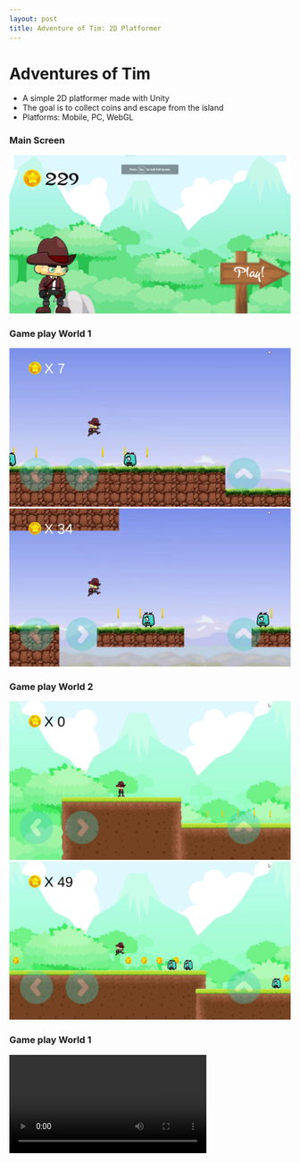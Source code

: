 ```yaml
---
layout: post
title: Adventure of Tim: 2D Platformer
---
```

<h1>Adventures of Tim</h1>
<p>
  <ul>
    <li>A simple 2D platformer made with Unity</li>
    <li>The goal is to collect coins and escape from the
      island</li>
    <li>Platforms: Mobile, PC, WebGL</li>
  </ul>
</p>

<div class="screenshot">
  <h3>Main Screen</h3>
  <img src="./images/the-run/main.png">
</div>

<div class="screenshot">
  <h3>Game play World 1</h3>
  <img src="./images/the-run/w1-1.png">
  <br>
  <img src="./images/the-run/w1-2.png">
</div>


<div class="screenshot">
  <h3>Game play World 2</h3>
  <img src="./images/the-run/w2-1.png">
  <img src="./images/the-run/w2-2.png">  
</div>

<div class="screenshot">
  <h3>Game play World 1</h3>
  <video width="70%" controls src="./images/the-run/preview.mp4">
</div>
